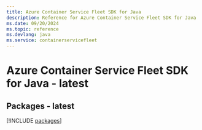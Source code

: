 ```yaml
---
title: Azure Container Service Fleet SDK for Java
description: Reference for Azure Container Service Fleet SDK for Java
ms.date: 09/20/2024
ms.topic: reference
ms.devlang: java
ms.service: containerservicefleet
---
```

# Azure Container Service Fleet SDK for Java - latest
## Packages - latest
[!INCLUDE [packages](container-service-fleet-index.md)]